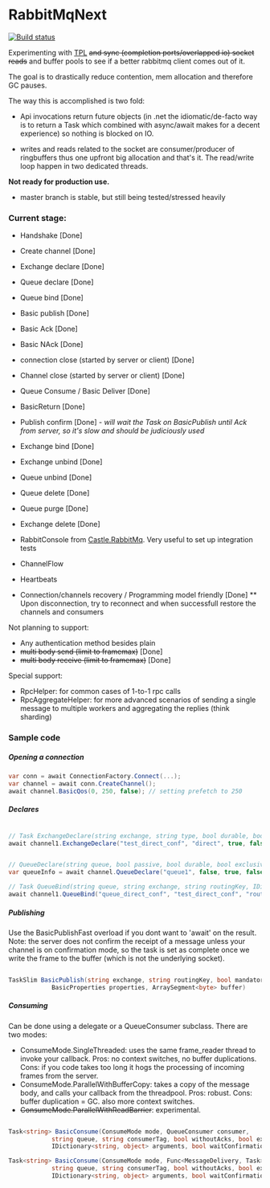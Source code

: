 # RabbitMqNext

[![Build status](https://ci.appveyor.com/api/projects/status/l84im7iemf8w354m/branch/master?svg=true)](https://ci.appveyor.com/project/hammett/rabbitmqnext/branch/master)


Experimenting with [TPL](https://msdn.microsoft.com/en-us/library/dd460717%28v=vs.110%29.aspx) 
~~and sync (completion ports/overlapped io) socket reads~~ and buffer pools to see if a better 
rabbitmq client comes out of it. 

The goal is to drastically reduce contention, mem allocation and therefore GC pauses. 

The way this is accomplished is two fold:

* Api invocations return future objects (in .net the idiomatic/de-facto way is to return a Task 
  which combined with async/await makes for a decent experience) so nothing is blocked on IO.

* writes and reads related to the socket are consumer/producer of ringbuffers thus one upfront 
  big allocation and that's it. The read/write loop happen in two dedicated threads.

**Not ready for production use.**
* master branch is stable, but still being tested/stressed heavily


### Current stage: 

- Handshake [Done]
- Create channel [Done]
- Exchange declare [Done]
- Queue declare [Done]
- Queue bind [Done]
- Basic publish [Done]
- Basic Ack [Done]
- Basic NAck [Done]
- connection close (started by server or client) [Done]
- Channel close (started by server or client) [Done]
- Queue Consume / Basic Deliver [Done]
- BasicReturn [Done]
- Publish confirm [Done] - _will wait the Task on BasicPublish until Ack from server, so it's slow and should be judiciously used_
- Exchange bind [Done]
- Exchange unbind [Done]
- Queue unbind [Done]
- Queue delete  [Done]
- Queue purge [Done]
- Exchange delete [Done]

- RabbitConsole from [Castle.RabbitMq](https://github.com/castleproject/Castle.RabbitMq). Very useful to set up integration tests

- ChannelFlow 
- Heartbeats

- Connection/channels recovery / Programming model friendly [Done]
  ** Upon disconnection, try to reconnect and when successfull restore the channels and consumers


Not planning to support:
- Any authentication method besides plain
- ~~multi body send (limit to framemax)~~ [Done]
- ~~multi body receive  (limit to framemax)~~ [Done]


Special support:
- RpcHelper: for common cases of 1-to-1 rpc calls
- RpcAggregateHelper: for more advanced scenarios of sending a single message to multiple workers and aggregating the replies (think sharding)



### Sample code

##### Opening a connection
```C#
var conn = await ConnectionFactory.Connect(...);
var channel = await conn.CreateChannel();
await channel.BasicQos(0, 250, false); // setting prefetch to 250

```

##### Declares
```C#

// Task ExchangeDeclare(string exchange, string type, bool durable, bool autoDelete, IDictionary<string, object> arguments, bool waitConfirmation)
await channel1.ExchangeDeclare("test_direct_conf", "direct", true, false, null, waitConfirmation: true);


// QueueDeclare(string queue, bool passive, bool durable, bool exclusive, bool autoDelete, IDictionary<string, object> arguments, bool waitConfirmation)
var queueInfo = await channel.QueueDeclare("queue1", false, true, false, false, null, waitConfirmation: true);

// Task QueueBind(string queue, string exchange, string routingKey, IDictionary<string, object> arguments, bool waitConfirmation)
await channel1.QueueBind("queue_direct_conf", "test_direct_conf", "routing", null, waitConfirmation: true);

```

##### Publishing

Use the BasicPublishFast overload if you dont want to 'await' on the result. 
Note: the server does not confirm the receipt of a message unless your channel is on confirmation mode, 
so the task is set as complete once we write the frame to the buffer (which is not the underlying socket). 

```C#

TaskSlim BasicPublish(string exchange, string routingKey, bool mandatory, bool immediate,
			BasicProperties properties, ArraySegment<byte> buffer)

```

##### Consuming

Can be done using a delegate or a QueueConsumer subclass. There are two modes:

* ConsumeMode.SingleThreaded: uses the same frame_reader thread to invoke your callback. Pros: no context switches, no buffer duplications. Cons: if you code takes too long it hogs the processing of incoming frames from the server.
* ConsumeMode.ParallelWithBufferCopy: takes a copy of the message body, and calls your callback from the threadpool. Pros: robust. Cons: buffer duplication = GC. also more context switches.
* ~~ConsumeMode.ParallelWithReadBarrier~~: experimental.

```C#

Task<string> BasicConsume(ConsumeMode mode, QueueConsumer consumer,
			string queue, string consumerTag, bool withoutAcks, bool exclusive,
			IDictionary<string, object> arguments, bool waitConfirmation)

Task<string> BasicConsume(ConsumeMode mode, Func<MessageDelivery, Task> consumer,
			string queue, string consumerTag, bool withoutAcks, bool exclusive,
			IDictionary<string, object> arguments, bool waitConfirmation)
```
